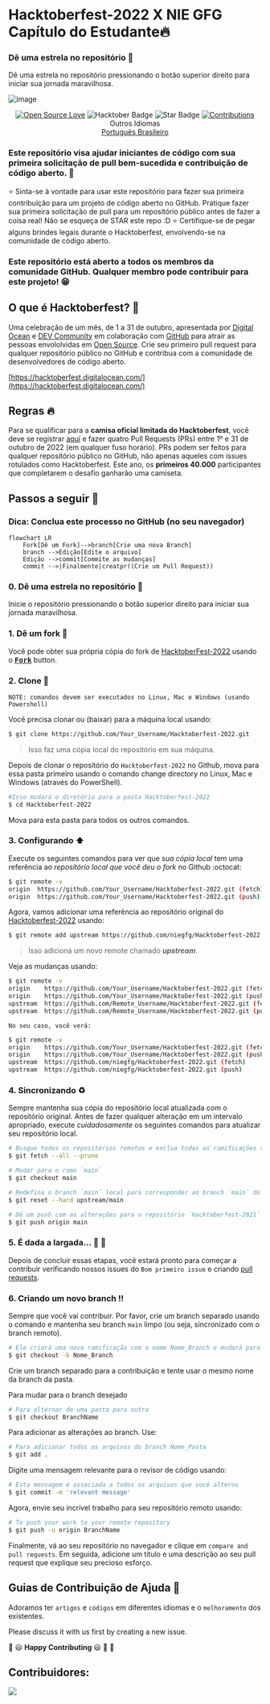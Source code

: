 # Hacktoberfest-2022 X NIE GFG Capítulo do Estudante🔥

### Dê uma estrela no repositório :star2:

Dê uma estrela no repositório pressionando o botão superior direito para iniciar sua jornada maravilhosa.

![image](https://user-images.githubusercontent.com/70385488/192114009-0830321a-d227-4a4d-8411-6c03b54d7ce6.png)

<div align="center">
<a href="https://github.com/niegfg/Hacktoberfest-2022"><img src="https://firstcontributions.github.io/open-source-badges/badges/open-source-v1/open-source.svg" alt="Open Source Love"/></a>
<img src="https://img.shields.io/badge/HacktoberFest-2022-blueviolet" alt="Hacktober Badge"/>
<img src="https://img.shields.io/static/v1?label=%E2%AD%90&message=If%20Useful&style=style=flat&color=BC4E99" alt="Star Badge"/>
<a href="https://github.com/niegfg/Hacktoberfest-2022/tree/main/contributors" ><img src="https://img.shields.io/badge/Contributions-welcome-green.svg?style=flat&logo=github" alt="Contributions" /></a>
</div>
<div align="center">
  <spam>Outros Idiomas<span><br>
  <a href="/languages/pt-br.md">Português Brasileiro</a>
</div>

### Este repositório visa ajudar iniciantes de código com sua primeira solicitação de pull bem-sucedida e contribuição de código aberto. :partying_face:

:star: Sinta-se à vontade para usar este repositório para fazer sua primeira contribuição para um projeto de código aberto no GitHub. Pratique fazer sua primeira solicitação de pull para um repositório público antes de fazer a coisa real! Não se esqueça de STAR este repo :D
:star: Certifique-se de pegar alguns brindes legais durante o Hacktoberfest, envolvendo-se na comunidade de código aberto.

### Este repositório está aberto a todos os membros da comunidade GitHub. Qualquer membro pode contribuir para este projeto! :grin:

## O que é Hacktoberfest? :thinking:

Uma celebração de um mês, de 1 a 31 de outubro, apresentada por [Digital Ocean](https://hacktoberfest.digitalocean.com/) e [DEV Community](https://dev.to/) em colaboração com [GitHub](https://github.com/blog/2433-celebrate-open-source-this-october-with-hacktoberfest) para atrair as pessoas envololvidas em [Open Source](https://github.com/open-source). Crie seu primeiro pull request para qualquer repositório público no GitHub e contribua com a comunidade de desenvolvedores de código aberto.

[https://hacktoberfest.digitalocean.com/](https://hacktoberfest.digitalocean.com/)

## Regras :fire:


Para se qualificar para a **camisa oficial limitada do Hacktoberfest**, você deve se registrar [aqui](https://hacktoberfest.digitalocean.com/) e fazer quatro Pull Requests (PRs) entre 1º e 31 de outubro de 2022 (em qualquer fuso horário). PRs podem ser feitos para qualquer repositório público no GitHub, não apenas aqueles com issues rotulados como Hacktoberfest. Este ano, os **primeiros 40.000** participantes que completarem o desafio ganharão uma camiseta.
## Passos a seguir :scroll:

### Dica: Conclua este processo no GitHub (no seu navegador)

```mermaid
flowchart LR
    Fork[Dê um Fork]-->branch[Crie uma nova Branch]
    branch -->Edição[Edite o arquivo]
    Edição -->commit[Commite as mudanças]
    commit -->|Finalmente|creatpr((Crie um Pull Request))

```

### 0. Dê uma estrela no repositório :star2:

Inicie o repositório pressionando o botão superior direito para iniciar sua jornada maravilhosa.

### 1. Dê um fork :fork_and_knife:

Você pode obter sua própria cópia do fork de [HacktoberFest-2022](https://github.com/niegfg/Hacktoberfest-2022) usando o <a href="https://github.com/niegfg/Hacktoberfest-2022/new/master?readme=1#fork-destination-box"><kbd><b>Fork</b></kbd></a> button.

### 2. Clone :busts_in_silhouette:

`NOTE: comandos devem ser executados no Linux, Mac e Windows (usando Powershell)`

Você precisa clonar ou (baixar) para a máquina local usando:

```sh
$ git clone https://github.com/Your_Username/Hacktoberfest-2022.git
```

> Isso faz uma cópia local do repositório em sua máquina.

Depois de clonar o repositório do `Hacktoberfest-2022` no Github, mova para essa pasta primeiro usando o comando change directory no Linux, Mac e Windows (através do PowerShell).

```sh
#Isso mudará o diretório para a pasta Hacktoberfest-2022
$ cd Hacktoberfest-2022
```

Mova para esta pasta para todos os outros comandos.

### 3. Configurando :arrow_up:


Execute os seguintes comandos para ver que _sua cópia local_ tem uma referência ao _repositório local que você deu o fork_ no Github :octocat:
```sh
$ git remote -v
origin  https://github.com/Your_Username/Hacktoberfest-2022.git (fetch)
origin  https://github.com/Your_Username/Hacktoberfest-2022.git (push)
```

Agora, vamos adicionar uma referência ao repositório original do [Hacktoberfest-2022](https://github.com/niegfg/Hacktoberfest-2022/) usando:

```sh
$ git remote add upstream https://github.com/niegfg/Hacktoberfest-2022.git
```

> Isso adiciona um novo remote chamado **_upstream_**.

Veja as mudanças usando:

```sh
$ git remote -v
origin    https://github.com/Your_Username/Hacktoberfest-2022.git (fetch)
origin    https://github.com/Your_Username/Hacktoberfest-2022.git (push)
upstream  https://github.com/Remote_Username/Hacktoberfest-2022.git (fetch)
upstream  https://github.com/Remote_Username/Hacktoberfest-2022.git (push)
```

`No seu caso, você verá:`

```sh
$ git remote -v
origin    https://github.com/Your_Username/Hacktoberfest-2022.git (fetch)
origin    https://github.com/Your_Username/Hacktoberfest-2022.git (push)
upstream  https://github.com/niegfg/Hacktoberfest-2022.git (fetch)
upstream  https://github.com/niegfg/Hacktoberfest-2022.git (push)
```

### 4. Sincronizando :recycle:

Sempre mantenha sua cópia do repositório local atualizada com o repositório original.
Antes de fazer qualquer alteração  em um intervalo apropriado, execute _cuidadosamente_ os seguintes comandos para atualizar seu repositório local.

```sh
# Busque todos os repositórios remotos e exclua todas as ramificações remotas excluídas
$ git fetch --all --prune

# Mudar para o ramo `main`
$ git checkout main

# Redefina o branch `main` local para corresponder ao branch `main` do repositório `upstream`
$ git reset --hard upstream/main

# Dê um push com as alterações para o repositório `Hacktoberfest-2021` que você deu um fork 
$ git push origin main
```

### 5. É dada a largada... :turtle: :rabbit2:

Depois de concluir essas etapas, você estará pronto para começar a contribuir verificando nossos issues do `Bom primeiro issue` e criando [pull requests](https://github.com/niegfg/Hacktoberfest-2022/pulls).

### 6. Criando um novo branch :bangbang:

Sempre que você vai contribuir. Por favor, crie um branch separado usando o comando e mantenha seu branch `main` limpo (ou seja, sincronizado com o branch remoto).

```sh
# Ele criará uma nova ramificação com o nome Nome_Branch e mudará para a ramificação Nome_Pasta
$ git checkout -b Nome_Branch
```

Crie um branch separado para a contribuição e tente usar o mesmo nome da branch da pasta.

Para mudar para o branch desejado

```sh
# Para alternar de uma pasta para outra
$ git checkout BranchName
```

Para adicionar as alterações ao branch. Use:

```sh
# Para adicionar todos os arquivos do branch Nome_Pasta
$ git add .
```
Digite uma mensagem relevante para o revisor de código usando:

```sh
# Esta mensagem é associada a todos os arquivos que você alterou
$ git commit -m 'relevant message'
```

Agora, envie seu incrível trabalho para seu repositório remoto usando:
```sh
# To push your work to your remote repository
$ git push -u origin BranchName
```

Finalmente, vá ao seu repositório no navegador e clique em `compare and pull requests`.
Em seguida, adicione um título e uma descrição ao seu pull request que explique seu precioso esforço.

## Guias de Contribuição de Ajuda :crown:

Adoramos ter `artigos` e `códigos` em diferentes idiomas e o `melhoramento` dos existentes.

Please discuss it with us first by creating a new issue.

:tada: :smiley: **Happy Contributing** :smiley: :confetti_ball: :tada:

## Contribuidores:

<a href="https://github.com/niegfg/Hacktoberfest-2022/graphs/contributors">
  <img src="https://contrib.rocks/image?repo=niegfg/Hacktoberfest-2022" />
</a>
